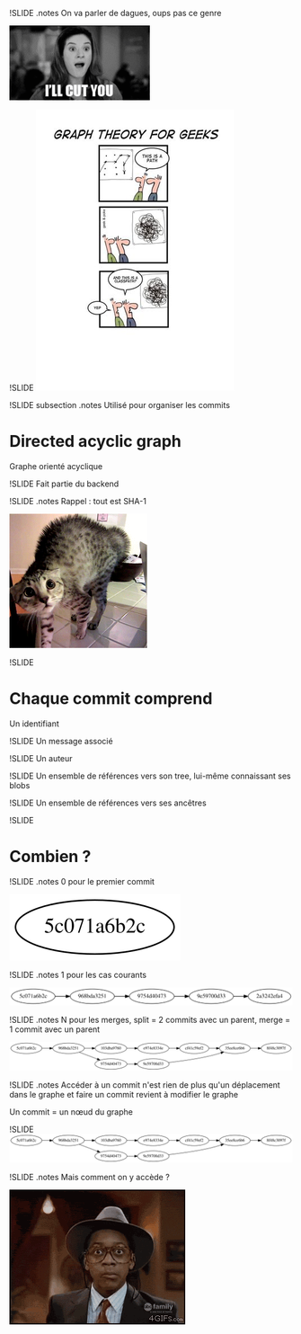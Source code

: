 !SLIDE
.notes On va parler de dagues, oups pas ce genre

![Poignard](cut.gif)

!SLIDE
![Graphe](graph.jpg)

!SLIDE subsection
.notes Utilisé pour organiser les commits

# Directed acyclic graph #

Graphe orienté acyclique

!SLIDE
Fait partie du backend

!SLIDE
.notes Rappel : tout est SHA-1

![SHA](chat.gif)

!SLIDE
# Chaque commit comprend
Un identifiant

!SLIDE
Un message associé

!SLIDE
Un auteur

!SLIDE
Un ensemble de références vers son tree, lui-même connaissant ses blobs

!SLIDE
Un ensemble de références vers ses ancêtres

!SLIDE
# Combien ?

!SLIDE
.notes 0 pour le premier commit

![Un commit](un.svg)

!SLIDE
.notes 1 pour les cas courants

![Flux linéaire](file.svg)

!SLIDE
.notes N pour les merges, split = 2 commits avec un parent, merge = 1 commit avec un parent

![Branchement](branchement.svg)

!SLIDE
.notes Accéder à un commit n'est rien de plus qu'un déplacement dans le graphe et faire un commit revient à modifier le graphe

Un commit = un nœud du graphe

!SLIDE
![Branchement](branchement.svg)

!SLIDE
.notes Mais comment on y accède ?

![Perplexe](perplex.gif)
